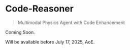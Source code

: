 # Code-Reasoner
> Multimodal Physics Agent with Code Enhancement

Coming Soon.

Will be available before July 17, 2025, AoE.
